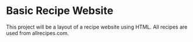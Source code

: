 # Basic Recipe Website

This project will be a layout of a recipe website using HTML.
All recipes are used from allrecipes.com.